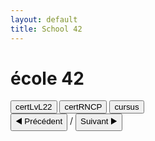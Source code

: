 ```yaml
---
layout: default
title: School 42
---
```


# école 42

<div>
  <button onclick="showPDF('a')">certLvL22</button>
  <button onclick="showPDF('b')">certRNCP</button>
  <button onclick="showPDF('c')">cursus</button>
</div>

<div id="pdf-a" class="pdf-container">
  <canvas id="pdf-canvas"></canvas>
  <div>
    <button onclick="prevPage('a')">◀️ Précédent</button>
    <span id="page-num-a"></span> / <span id="page-count-a"></span>
    <button onclick="nextPage('a')">Suivant ▶️</button>
  </div>
</div>

<div id="pdf-b" class="pdf-container" style="display:none;">
  <canvas id="pdf-canvas1"></canvas>
  <div>
    <button onclick="prevPage('b')">◀️ Précédent</button>
    <span id="page-num-b"></span> / <span id="page-count-b"></span>
    <button onclick="nextPage('b')">Suivant ▶️</button>
  </div>
</div>

<div id="pdf-c" class="pdf-container" style="display:none;">
  <canvas id="pdf-canvas2"></canvas>
  <div>
    <button onclick="prevPage('c')">◀️ Précédent</button>
    <span id="page-num-c"></span> / <span id="page-count-c"></span>
    <button onclick="nextPage('c')">Suivant ▶️</button>
  </div>
</div>


<script src="https://cdnjs.cloudflare.com/ajax/libs/pdf.js/3.11.174/pdf.min.js"></script>
<script>
  const pdfFiles = {
    a: '{{ "/assets/data/42/pdf/certLvL22.pdf" | relative_url }}',
    b: '{{ "/assets/data/42/pdf/certRNCP.pdf" | relative_url }}',
    c: '{{ "/assets/data/42/pdf/cursus.pdf" | relative_url }}'
  };

  const pdfStates = {
    a: { pdfDoc: null, pageNum: 1, pageCount: 0, canvasId: 'pdf-canvas' },
    b: { pdfDoc: null, pageNum: 1, pageCount: 0, canvasId: 'pdf-canvas1' },
    c: { pdfDoc: null, pageNum: 1, pageCount: 0, canvasId: 'pdf-canvas2' }
  };

  function renderPage(key) {
    const state = pdfStates[key];
    state.pdfDoc.getPage(state.pageNum).then(page => {
      const scale = 1.5;
      const viewport = page.getViewport({ scale });
      const canvas = document.getElementById(state.canvasId);
      const ctx = canvas.getContext('2d');
      canvas.height = viewport.height;
      canvas.width = viewport.width;

      const renderContext = {
        canvasContext: ctx,
        viewport: viewport
      };

      page.render(renderContext);

      document.getElementById(`page-num-${key}`).textContent = state.pageNum;
      document.getElementById(`page-count-${key}`).textContent = state.pageCount;
    });
  }

  function prevPage(key) {
    if (pdfStates[key].pageNum <= 1) return;
    pdfStates[key].pageNum--;
    renderPage(key);
  }

  function nextPage(key) {
    if (pdfStates[key].pageNum >= pdfStates[key].pageCount) return;
    pdfStates[key].pageNum++;
    renderPage(key);
  }

  // Chargement initial de chaque PDF
  for (const key in pdfFiles) {
    pdfjsLib.getDocument(pdfFiles[key]).promise.then(pdf => {
      pdfStates[key].pdfDoc = pdf;
      pdfStates[key].pageCount = pdf.numPages;
      renderPage(key);
    }).catch(err => {
      console.error(`Erreur de chargement du PDF (${key}):`, err);
    });
  }


  function showPDF(keyToShow) {
    ['a', 'b', 'c'].forEach(key => {
      document.getElementById(`pdf-${key}`).style.display = (key === keyToShow) ? 'block' : 'none';
    });

    // Si pas encore chargé, on charge
    const state = pdfStates[keyToShow];
    if (!state.pdfDoc) {
      pdfjsLib.getDocument(pdfFiles[keyToShow]).promise.then(pdf => {
        state.pdfDoc = pdf;
        state.pageCount = pdf.numPages;
        renderPage(keyToShow);
      }).catch(err => {
        console.error(`Erreur de chargement (${keyToShow}) :`, err);
      });
    } else {
      renderPage(keyToShow);
    }
  }
</script>


<script>
  if (window.location.href.includes("42")) {
    document.body.style.backgroundImage = "url('assets/data/42/img/bkgrnd.jpg')";
    document.body.style.backgroundSize = "cover";
    document.body.style.backgroundPosition = "center";
    document.body.style.backgroundRepeat = "no-repeat";
  }
</script>
